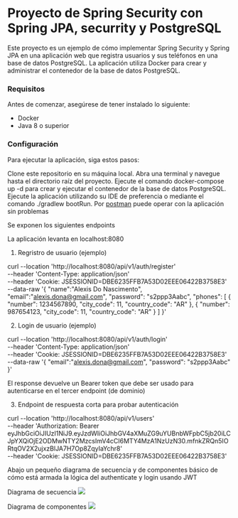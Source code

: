 # Proyecto de Spring Security con Spring JPA, securrity y PostgreSQL

Este proyecto es un ejemplo de cómo implementar Spring Security y Spring JPA en una aplicación web que registra usuarios y sus teléfonos en una base de datos PostgreSQL. 
La aplicación utiliza Docker para crear y administrar el contenedor de la base de datos PostgreSQL.

### Requisitos

Antes de comenzar, asegúrese de tener instalado lo siguiente:

* Docker
* Java 8 o superior

### Configuración

Para ejecutar la aplicación, siga estos pasos:

Clone este repositorio en su máquina local.
Abra una terminal y navegue hasta el directorio raíz del proyecto.
Ejecute el comando docker-compose up -d para crear y ejecutar el contenedor de la base de datos PostgreSQL.
Ejecute la aplicación utilizando su IDE de preferencia o mediante el comando ./gradlew bootRun.
Por [postman](https://www.postman.com/) puede operar con la aplicación sin problemas

Se exponen los siguientes endpoints

La aplicación levanta en localhost:8080

1. Regristro de usuario (ejemplo)

curl --location 'http://localhost:8080/api/v1/auth/register' \
--header 'Content-Type: application/json' \
--header 'Cookie: JSESSIONID=DBE6235FFB7A53D02EEE06422B3758E3' \
--data-raw '{
"name":"Alexis Do Nascimento",
"email":"alexis.dona@gmail.com",
"password": "s2ppp3Aabc",
"phones": [
{
"number": 1234567890,
"city_code": 11,
"country_code": "AR"
},
{
"number": 987654123,
"city_code": 11,
"country_code": "AR"
}
]
}'

2. Login de usuario (ejemplo)

curl --location 'http://localhost:8080/api/v1/auth/login' \
--header 'Content-Type: application/json' \
--header 'Cookie: JSESSIONID=DBE6235FFB7A53D02EEE06422B3758E3' \
--data-raw '{
"email":"alexis.dona@gmail.com",
"password": "s2ppp3Aabc"
}'

El response devuelve un Bearer token que debe ser usado para autenticarse en el tercer endpoint (de dominio)

3. Endpoint de respuesta corta para probar autenticación 

curl --location 'http://localhost:8080/api/v1/users' \
--header 'Authorization: Bearer eyJhbGciOiJIUzI1NiJ9.eyJzdWIiOiJhbGV4aXMuZG9uYUBnbWFpbC5jb20iLCJpYXQiOjE2ODMwNTY2MzcsImV4cCI6MTY4MzA1NzUzN30.mfnkZRQn5IORtqOV2X2ujxzBlJA7H7Op8ZqyIaYchr8' \
--header 'Cookie: JSESSIONID=DBE6235FFB7A53D02EEE06422B3758E3'

Abajo un pequeño diagrama de secuencia y de componentes básico de cómo está armada la lógica del authenticate y login usando JWT

Diagrama de secuencia
![](/home/alecho/Downloads/plantuml.svg)

Diagrama de componentes
![](/home/alecho/Downloads/components.svg)


